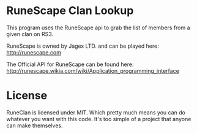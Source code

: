 # RuneScape Clan Lookup

This program uses the RuneScape api to grab the list of members from a given clan on RS3. 

RuneScape is owned by Jagex LTD. and can be played here: http://runescape.com

The Official API for RuneScape can be found here: http://runescape.wikia.com/wiki/Application_programming_interface

# License

RuneClan is licensed under MIT. Which pretty much means you can do whatever you want with this code. It's too simple of a project that anyone can make themselves.

